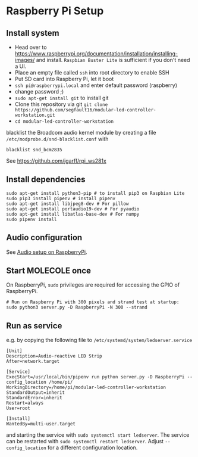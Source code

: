 # Raspberry Pi Setup

## Install system

* Head over to https://www.raspberrypi.org/documentation/installation/installing-images/ and install. `Raspbian Buster Lite` is sufficient if you don't need a UI.
* Place an empty file called `ssh` into root directory to enable SSH
* Put SD card into Raspberry Pi, let it boot
* `ssh pi@raspberrypi.local` and enter default password (raspberry)
* change password ;)
* `sudo apt-get install git` to install git
* Clone this repository via git `git clone https://github.com/segfault16/modular-led-controller-workstation.git`
* `cd modular-led-controller-workstation`

blacklist the Broadcom audio kernel module by creating a file `/etc/modprobe.d/snd-blacklist.conf` with
````
blacklist snd_bcm2835
````

See https://github.com/jgarff/rpi_ws281x

## Install dependencies 

```
sudo apt-get install python3-pip # to install pip3 on Raspbian Lite
sudo pip3 install pipenv # install pipenv
sudo apt-get install libjpeg8-dev # For pillow
sudo apt-get install portaudio19-dev # For pyaudio
sudo apt-get install libatlas-base-dev # For numpy
sudo pipenv install
```

## Audio configuration

See [Audio setup on RaspberryPi](./audio_setup_pi.md).

## Start MOLECOLE once

On RaspberryPi, `sudo` privileges are required for accessing the GPIO of RaspberryPi.

```
# Run on Raspberry Pi with 300 pixels and strand test at startup:
sudo python3 server.py -D RaspberryPi -N 300 --strand
```

## Run as service

e.g. by copying the following file to `/etc/systemd/system/ledserver.service`

```
[Unit]
Description=Audio-reactive LED Strip
After=network.target

[Service]
ExecStart=/usr/local/bin/pipenv run python server.py -D RaspberryPi --config_location /home/pi/
WorkingDirectory=/home/pi/modular-led-controller-workstation
StandardOutput=inherit
StandardError=inherit
Restart=always
User=root

[Install]
WantedBy=multi-user.target
```

and starting the service with `sudo systemctl start ledserver`.
The service can be restarted with `sudo systemctl restart ledserver`.
Adjust `--config_location` for a different configuration location.
